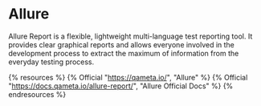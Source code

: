 # Allure

Allure Report is a flexible, lightweight multi-language test reporting tool. It provides clear graphical reports and allows everyone involved in the development process to extract the maximum of information from the everyday testing process.

{% resources %}
  {% Official "https://qameta.io/", "Allure" %}
  {% Official "https://docs.qameta.io/allure-report/", "Allure Official Docs" %}
{% endresources %}
